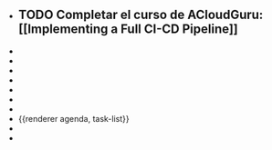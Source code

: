 - TODO Completar el curso de ACloudGuru: [[Implementing a Full CI-CD Pipeline]]
	-
-
-
-
-
-
-
-
- {{renderer agenda, task-list}}
-
-